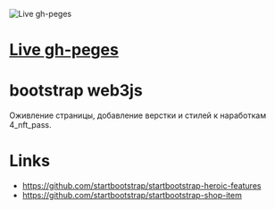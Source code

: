 ![Live gh-peges](https://user-images.githubusercontent.com/61391551/178317772-8e1c1071-a68f-4713-908d-48e0d4abb91e.png)
# [Live gh-peges](https://kuznetsov-m.github.io/learn-js/6_bootstrap_web3js)

# bootstrap web3js
Оживление страницы, добавление верстки и стилей к наработкам 4_nft_pass.

# Links
- https://github.com/startbootstrap/startbootstrap-heroic-features
- https://github.com/startbootstrap/startbootstrap-shop-item
